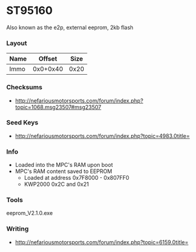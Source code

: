 # ST95160

Also known as the e2p, external eeprom, 2kb flash

### Layout

Name|Offset|Size
---|---|---
Immo|0x0+0x40|0x20

### Checksums

- http://nefariousmotorsports.com/forum/index.php?topic=1068.msg23507#msg23507

### Seed Keys

- http://nefariousmotorsports.com/forum/index.php?topic=4983.0title=

### Info

- Loaded into the MPC's RAM upon boot
- MPC's RAM content saved to EEPROM
  - Loaded at address 0x7F8000 - 0x807FF0
  - KWP2000 0x2C and 0x21

### Tools

eeprom_V2.1.0.exe

### Writing

- http://nefariousmotorsports.com/forum/index.php?topic=6159.0title=